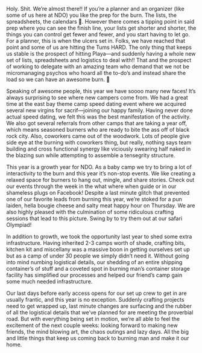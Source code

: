 Holy. Shit. We’re almost there!!
If you’re a planner and an organizer (like some of us here at NDO) you like the prep for the burn. The lists, the spreadsheets, the calendars  🤤. However there comes a tipping point in said prep where you can see the finish line, your lists get shorter and shorter, the things you can control get fewer and fewer, and you start having to let go. For a planner, this is when the ulcers set in. Folks, we have reached that point and some of us are hitting the Tums HARD. The only thing that keeps us stable is the prospect of hitting Playa—and suddenly having a whole new set of lists, spreadsheets and logistics to deal with!! That and the prospect of working to delegate with an amazing team who demand that we not be micromanaging psychos who hoard all the to-do’s and instead share the load so we can have an awesome burn. 🤗

Speaking of awesome people, this year we have soooo many new faces! It’s always surprising to see where new campers come from. We had a great time at the east bay theme camp speed dating event where we acquired several new virgins for sacrif—joining our happy family. Having never done actual speed dating, we felt this was the best manifestation of the activity. We also got several referrals from other camps that are taking a year off, which means seasoned burners who are ready to bite the ass off of black rock city. Also, coworkers came out of the woodwork. Lots of people give side eye at the burning with coworkers thing, but really, nothing says team building and cross functional synergy like viciously swearing half naked in the blazing sun while attempting to assemble a tensegrity structure.

This year is a growth year for NDO. As a baby camp we try to bring a lot of interactivity to the burn and this year it’s non-stop events. We like creating a relaxed space for burners to hang out, mingle, and share stories. Check out our events through the week in the what where when guide or in our shameless plugs on Facebook! Despite a last minute glitch that prevented one of our favorite leads from burning this year, we’re stoked for a pun laiden, hella bougie cheese and salty meat happy hour on Thursday. We are also highly pleased with the culmination of some ridiculous crafting sessions that lead to this picture. Swing by to try them out at our safari Olympiad!

In addition to growth, we took the opportunity last year to shed some extra infrastructure. Having inherited 2-3 camps worth of shade, crafting bits, kitchen kit and miscellany was a massive boon in getting ourselves set up but as a camp of under 30 people we simply didn’t need it. Without going into mind numbing logistical details, our shedding of an entire shipping container’s of stuff and a coveted spot in burning man’s container storage facility has simplified our processes and helped our friend’s camp gain some much needed infrastructure.

Our last days before early access opens for our set up crew to get in are usually frantic, and this year is no exception. Suddenly crafting projects need to get wrapped up, last minute changes are surfacing and the rubber of all the logistical details that we’ve planned for are meeting the proverbial road. But with everything being set in motion, we’re all able to feel the excitement of the next couple weeks: looking forward to making new friends, the mind blowing art, the chaos outings and lazy days. All the big and little things that keep us coming back to burning man and make it our home.
